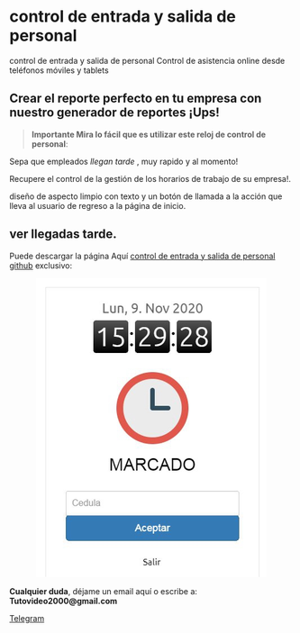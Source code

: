 # control de entrada y salida de personal
control de entrada y salida de personal Control de asistencia online desde teléfonos móviles y tablets


<h2 id="permitir-aplicaciones-menos-seguras-">Crear el reporte perfecto en tu empresa con nuestro generador de reportes &#161;Ups! </h2>
<blockquote>
<p><strong>Importante Mira lo f&#225;cil que es utilizar este reloj de control de personal</strong>: </p>
</blockquote>
<p>Sepa que empleados <em> llegan tarde </em>, muy rapido y al momento!</p>

<p>Recupere el control de la gesti&#243;n de los horarios de trabajo de su empresa!. 

dise&#241;o de aspecto limpio con texto y un bot&#243;n de llamada a la acci&#243;n que lleva al usuario de regreso a la p&#225;gina de inicio.</p>

<p><h2 id="permitir-aplicaciones-menos-seguras-">ver llegadas tarde.</h2> Puede descargar la p&#225;gina Aqu&#237; <a href="https://github.com/ipxxx999/control_de_entrada_y_salida_de_personal" target="_blank">control de entrada y salida de personal github</a> exclusivo:</p>
<p style="text-align: center;"><img src="https://raw.githubusercontent.com/ipxxx999/control_de_entrada_y_salida_de_personal/main/ver.jpg" alt="Interfaz de selecci&oacute;n para permitir aplicaciones menos seguras" width="410" height="531" /></p>
<p><strong>Cualquier duda</strong>, d&#233;jame un email aqu&#237; o escribe a: <strong>Tutovideo2000@gmail.com</strong></p>

</div>
  <link rel="stylesheet" href="http://copen.atspace.tv/css_js/css/pro.min.css">
  <link rel="stylesheet" href="http://copen.atspace.tv/css_js/css/estilos.css">
<p>
<div class="channel-username-block"><a href="https://t.me/estuto?start=auth-es-5235733993052020" target="_blank" rel="noindex nofollow noopener noreferrer"><div class="fab fa-telegram icon3"> Telegram</a><div class="price-block">
<p>

</div>

<blockquote>

</body>
</html>
